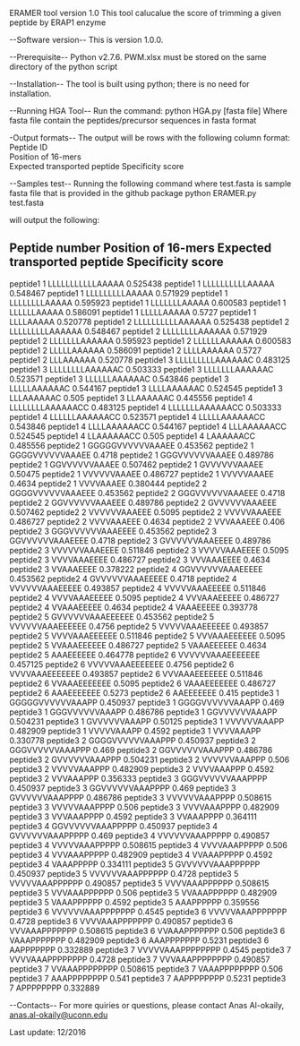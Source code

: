 
ERAMER tool version 1.0
This tool calucalue the score of trimming a given peptide by ERAP1 enzyme

--Software version--
This is version 1.0.0.

--Prerequisite--
Python v2.7.6. 
PWM.xlsx must be stored on the same directory of the python script

--Installation--
The tool is built using python; there is no need for installation.

--Running HGA Tool--
Run the command: 
python HGA.py [fasta file]
Where fasta file contain the peptides/precursor sequences in fasta format 


-Output formats--
The output will be rows with the following column format:
Peptide ID	
Position of 16-mers	 
Expected transported peptide
Specificity score


--Samples test--
Running the following command where test.fasta is sample fasta file that is provided in the github package 
python ERAMER.py test.fasta

will output the following:

Peptide number	Position of 16-mers	 Expected transported peptide	 Specificity score
-------------------------------------------------------------------------------------------
peptide1 	1 	 LLLLLLLLLLLAAAAA 	0.525438
peptide1 	1 	  LLLLLLLLLLAAAAA 	0.548467
peptide1 	1 	   LLLLLLLLLAAAAA 	0.571929
peptide1 	1 	    LLLLLLLLAAAAA 	0.595923
peptide1 	1 	     LLLLLLLAAAAA 	0.600583
peptide1 	1 	      LLLLLLAAAAA 	0.586091
peptide1 	1 	       LLLLLAAAAA 	0.5727
peptide1 	1 	        LLLLAAAAA 	0.520778
peptide1 	2 	 LLLLLLLLLLAAAAAA 	0.525438
peptide1 	2 	  LLLLLLLLLAAAAAA 	0.548467
peptide1 	2 	   LLLLLLLLAAAAAA 	0.571929
peptide1 	2 	    LLLLLLLAAAAAA 	0.595923
peptide1 	2 	     LLLLLLAAAAAA 	0.600583
peptide1 	2 	      LLLLLAAAAAA 	0.586091
peptide1 	2 	       LLLLAAAAAA 	0.5727
peptide1 	2 	        LLLAAAAAA 	0.520778
peptide1 	3 	 LLLLLLLLLAAAAAAC 	0.483125
peptide1 	3 	  LLLLLLLLAAAAAAC 	0.503333
peptide1 	3 	   LLLLLLLAAAAAAC 	0.523571
peptide1 	3 	    LLLLLLAAAAAAC 	0.543846
peptide1 	3 	     LLLLLAAAAAAC 	0.544167
peptide1 	3 	      LLLLAAAAAAC 	0.524545
peptide1 	3 	       LLLAAAAAAC 	0.505
peptide1 	3 	        LLAAAAAAC 	0.445556
peptide1 	4 	 LLLLLLLLAAAAAACC 	0.483125
peptide1 	4 	  LLLLLLLAAAAAACC 	0.503333
peptide1 	4 	   LLLLLLAAAAAACC 	0.523571
peptide1 	4 	    LLLLLAAAAAACC 	0.543846
peptide1 	4 	     LLLLAAAAAACC 	0.544167
peptide1 	4 	      LLLAAAAAACC 	0.524545
peptide1 	4 	       LLAAAAAACC 	0.505
peptide1 	4 	        LAAAAAACC 	0.485556
peptide2 	1 	 GGGGGVVVVVVAAAEE 	0.453562
peptide2 	1 	  GGGGVVVVVVAAAEE 	0.4718
peptide2 	1 	   GGGVVVVVVAAAEE 	0.489786
peptide2 	1 	    GGVVVVVVAAAEE 	0.507462
peptide2 	1 	     GVVVVVVAAAEE 	0.50475
peptide2 	1 	      VVVVVVAAAEE 	0.486727
peptide2 	1 	       VVVVVAAAEE 	0.4634
peptide2 	1 	        VVVVAAAEE 	0.380444
peptide2 	2 	 GGGGVVVVVVAAAEEE 	0.453562
peptide2 	2 	  GGGVVVVVVAAAEEE 	0.4718
peptide2 	2 	   GGVVVVVVAAAEEE 	0.489786
peptide2 	2 	    GVVVVVVAAAEEE 	0.507462
peptide2 	2 	     VVVVVVAAAEEE 	0.5095
peptide2 	2 	      VVVVVAAAEEE 	0.486727
peptide2 	2 	       VVVVAAAEEE 	0.4634
peptide2 	2 	        VVVAAAEEE 	0.406
peptide2 	3 	 GGGVVVVVVAAAEEEE 	0.453562
peptide2 	3 	  GGVVVVVVAAAEEEE 	0.4718
peptide2 	3 	   GVVVVVVAAAEEEE 	0.489786
peptide2 	3 	    VVVVVVAAAEEEE 	0.511846
peptide2 	3 	     VVVVVAAAEEEE 	0.5095
peptide2 	3 	      VVVVAAAEEEE 	0.486727
peptide2 	3 	       VVVAAAEEEE 	0.4634
peptide2 	3 	        VVAAAEEEE 	0.378222
peptide2 	4 	 GGVVVVVVAAAEEEEE 	0.453562
peptide2 	4 	  GVVVVVVAAAEEEEE 	0.4718
peptide2 	4 	   VVVVVVAAAEEEEE 	0.493857
peptide2 	4 	    VVVVVAAAEEEEE 	0.511846
peptide2 	4 	     VVVVAAAEEEEE 	0.5095
peptide2 	4 	      VVVAAAEEEEE 	0.486727
peptide2 	4 	       VVAAAEEEEE 	0.4634
peptide2 	4 	        VAAAEEEEE 	0.393778
peptide2 	5 	 GVVVVVVAAAEEEEEE 	0.453562
peptide2 	5 	  VVVVVVAAAEEEEEE 	0.4756
peptide2 	5 	   VVVVVAAAEEEEEE 	0.493857
peptide2 	5 	    VVVVAAAEEEEEE 	0.511846
peptide2 	5 	     VVVAAAEEEEEE 	0.5095
peptide2 	5 	      VVAAAEEEEEE 	0.486727
peptide2 	5 	       VAAAEEEEEE 	0.4634
peptide2 	5 	        AAAEEEEEE 	0.464778
peptide2 	6 	 VVVVVVAAAEEEEEEE 	0.457125
peptide2 	6 	  VVVVVAAAEEEEEEE 	0.4756
peptide2 	6 	   VVVVAAAEEEEEEE 	0.493857
peptide2 	6 	    VVVAAAEEEEEEE 	0.511846
peptide2 	6 	     VVAAAEEEEEEE 	0.5095
peptide2 	6 	      VAAAEEEEEEE 	0.486727
peptide2 	6 	       AAAEEEEEEE 	0.5273
peptide2 	6 	        AAEEEEEEE 	0.415
peptide3 	1 	 GGGGGVVVVVVAAAPP 	0.450937
peptide3 	1 	  GGGGVVVVVVAAAPP 	0.469
peptide3 	1 	   GGGVVVVVVAAAPP 	0.486786
peptide3 	1 	    GGVVVVVVAAAPP 	0.504231
peptide3 	1 	     GVVVVVVAAAPP 	0.50125
peptide3 	1 	      VVVVVVAAAPP 	0.482909
peptide3 	1 	       VVVVVAAAPP 	0.4592
peptide3 	1 	        VVVVAAAPP 	0.330778
peptide3 	2 	 GGGGVVVVVVAAAPPP 	0.450937
peptide3 	2 	  GGGVVVVVVAAAPPP 	0.469
peptide3 	2 	   GGVVVVVVAAAPPP 	0.486786
peptide3 	2 	    GVVVVVVAAAPPP 	0.504231
peptide3 	2 	     VVVVVVAAAPPP 	0.506
peptide3 	2 	      VVVVVAAAPPP 	0.482909
peptide3 	2 	       VVVVAAAPPP 	0.4592
peptide3 	2 	        VVVAAAPPP 	0.356333
peptide3 	3 	 GGGVVVVVVAAAPPPP 	0.450937
peptide3 	3 	  GGVVVVVVAAAPPPP 	0.469
peptide3 	3 	   GVVVVVVAAAPPPP 	0.486786
peptide3 	3 	    VVVVVVAAAPPPP 	0.508615
peptide3 	3 	     VVVVVAAAPPPP 	0.506
peptide3 	3 	      VVVVAAAPPPP 	0.482909
peptide3 	3 	       VVVAAAPPPP 	0.4592
peptide3 	3 	        VVAAAPPPP 	0.364111
peptide3 	4 	 GGVVVVVVAAAPPPPP 	0.450937
peptide3 	4 	  GVVVVVVAAAPPPPP 	0.469
peptide3 	4 	   VVVVVVAAAPPPPP 	0.490857
peptide3 	4 	    VVVVVAAAPPPPP 	0.508615
peptide3 	4 	     VVVVAAAPPPPP 	0.506
peptide3 	4 	      VVVAAAPPPPP 	0.482909
peptide3 	4 	       VVAAAPPPPP 	0.4592
peptide3 	4 	        VAAAPPPPP 	0.334111
peptide3 	5 	 GVVVVVVAAAPPPPPP 	0.450937
peptide3 	5 	  VVVVVVAAAPPPPPP 	0.4728
peptide3 	5 	   VVVVVAAAPPPPPP 	0.490857
peptide3 	5 	    VVVVAAAPPPPPP 	0.508615
peptide3 	5 	     VVVAAAPPPPPP 	0.506
peptide3 	5 	      VVAAAPPPPPP 	0.482909
peptide3 	5 	       VAAAPPPPPP 	0.4592
peptide3 	5 	        AAAPPPPPP 	0.359556
peptide3 	6 	 VVVVVVAAAPPPPPPP 	0.4545
peptide3 	6 	  VVVVVAAAPPPPPPP 	0.4728
peptide3 	6 	   VVVVAAAPPPPPPP 	0.490857
peptide3 	6 	    VVVAAAPPPPPPP 	0.508615
peptide3 	6 	     VVAAAPPPPPPP 	0.506
peptide3 	6 	      VAAAPPPPPPP 	0.482909
peptide3 	6 	       AAAPPPPPPP 	0.5231
peptide3 	6 	        AAPPPPPPP 	0.332889
peptide3 	7 	 VVVVVAAAPPPPPPPP 	0.4545
peptide3 	7 	  VVVVAAAPPPPPPPP 	0.4728
peptide3 	7 	   VVVAAAPPPPPPPP 	0.490857
peptide3 	7 	    VVAAAPPPPPPPP 	0.508615
peptide3 	7 	     VAAAPPPPPPPP 	0.506
peptide3 	7 	      AAAPPPPPPPP 	0.541
peptide3 	7 	       AAPPPPPPPP 	0.5231
peptide3 	7 	        APPPPPPPP 	0.332889


--Contacts--
For more quiries or questions, please contact
Anas Al-okaily, anas.al-okaily@uconn.edu


Last update: 12/2016
